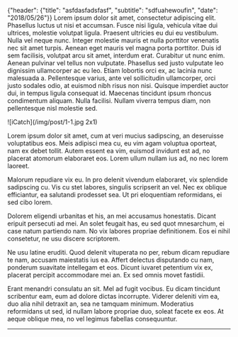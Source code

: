 {"header": {"title": "asfdasfadsfasf", "subtitle": "sdfuahewoufin", "date": "2018/05/26"}}
Lorem ipsum dolor sit amet, consectetur adipiscing elit. Phasellus luctus ut nisi et accumsan. Fusce nisi ligula, vehicula vitae dui ultrices, molestie volutpat ligula. Praesent ultricies eu dui eu vestibulum. Nulla vel neque nunc. Integer molestie mauris et nulla porttitor venenatis nec sit amet turpis. Aenean eget mauris vel magna porta porttitor. Duis id sem facilisis, volutpat arcu sit amet, interdum erat. Curabitur ut nunc enim. Aenean pulvinar vel tellus non vulputate. Phasellus sed justo vulputate leo dignissim ullamcorper ac eu leo. Etiam lobortis orci ex, ac lacinia nunc malesuada a. Pellentesque varius, ante vel sollicitudin ullamcorper, orci justo sodales odio, at euismod nibh risus non nisi. Quisque imperdiet auctor dui, in tempus ligula consequat id. Maecenas tincidunt ipsum rhoncus condimentum aliquam. Nulla facilisi. Nullam viverra tempus diam, non pellentesque nisl molestie sed.

![iCatch](/img/post/1-1.jpg 2x1)

Lorem ipsum dolor sit amet, cum at veri mucius sadipscing, an deseruisse voluptatibus eos. Meis adipisci mea cu, eu vim agam voluptua oporteat, nam ex debet tollit. Autem essent ea vim, euismod invidunt est ad, no placerat atomorum elaboraret eos. Lorem ullum nullam ius ad, no nec lorem laoreet.

Malorum repudiare vix eu. In pro delenit vivendum elaboraret, vix splendide sadipscing cu. Vis cu stet labores, singulis scripserit an vel. Nec ex oblique efficiantur, ea salutandi prodesset sea. Ut pri eloquentiam reformidans, ei sed cibo lorem.

Dolorem eligendi urbanitas et his, an mei accusamus honestatis. Dicant eripuit persecuti ad mei. An solet feugait has, eu sed quot mnesarchum, ei case natum partiendo nam. No vix labores propriae definitionem. Eos ei nihil consetetur, ne usu discere scriptorem.

Ne usu latine eruditi. Quod delenit vituperata no per, rebum dicam repudiare te nam, accusam maiestatis ius ea. Affert delectus disputando cu nam, ponderum suavitate intellegam et eos. Dicunt iuvaret petentium vix ex, placerat percipit accommodare mei an. Ex sed omnis movet fastidii.

Erant menandri consulatu an sit. Mel ad fugit vocibus. Eu dicam tincidunt scribentur eam, eum ad dolore dictas incorrupte. Viderer deleniti vim ea, duo alia nihil detraxit an, sea ne tamquam minimum. Moderatius reformidans ut sed, id nullam labore propriae duo, soleat facete ex eos. At aeque oblique mea, no vel legimus fabellas consequuntur.

---